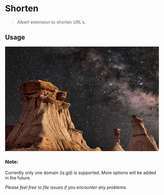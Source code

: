 # Shorten

> Albert extension to shorten URL's.

## Usage

![Workflow Screenshot](Demo.gif)

### Note:
Currently only one domain (is.gd) is supported. More options will be added in the future.

<em>Please feel free to file issues if you encounter
any problems.</em>